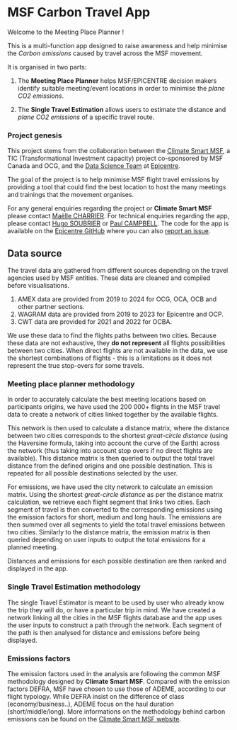 # MSF Carbon Travel App

Welcome to the Meeting Place Planner ! 

This is a multi-function app designed to raise awareness and help minimise the *Carbon emissions* caused by travel across the MSF movement.

It is organised in two parts: 

1. The **Meeting Place Planner** helps MSF/EPICENTRE decision makers identify suitable meeting/event locations in order to minimise the *plane CO2 emissions*.

2. The **Single Travel Estimation** allows users to estimate the distance and *plane CO2 emissions* of a specific travel route. 

### Project genesis

This project stems from the collaboration between the [Climate Smart MSF](https://msfintl.sharepoint.com/:u:/r/sites/ClimateSmartMSF/SitePages/Main-Page.aspx?csf=1&web=1&e=8t2nc5), a TIC (Transformational Investment capacity) project co-sponsored by MSF Canada and OCG, and the [Data Science Team](https://epicentre-msf.github.io/gallery/) at [Epicentre](https://epicentre.msf.org/). 

The goal of the project is to help minimise MSF flight travel emissions by providing a tool that could find the best location to host the many meetings and trainings that the movement organises.

For any general enquiries regarding the project or **Climate Smart MSF** please contact [Maëlle CHARRIER](mailto:Maelle.CHARRIER@geneva.msf.org). For technical enquiries regarding the app, please contact [Hugo SOUBRIER](mailto:hugo.soubrier@epicentre.msf.org) or [Paul CAMPBELL](mailto:paul.campbell@epicentre.msf.org). The code for the app is available on the [Epicentre GitHub](https://github.com/epicentre-msf/climate-msf-mpp) where you can also [report an issue](https://github.com/epicentre-msf/climate-msf-mpp/issues).

## Data source 

The travel data are gathered from different sources depending on the travel agencies used by MSF entities. These data are cleaned and compiled before visualisations.

1. AMEX data are provided from 2019 to 2024 for OCG, OCA, OCB and other partner sections. 
2. WAGRAM data are provided from 2019 to 2023 for Epicentre and OCP.
3. CWT data are provided for 2021 and 2022 for OCBA. 

We use these data to find the flights paths between two cities. Because these data are not exhaustive, they **do not represent** all flights possibilities between two cities. When direct flights are not available in the data, we use the shortest combinations of flights - this is a limitations as it does not represent the true stop-overs for some travels. 

### Meeting place planner methodology

In order to accurately calculate the best meeting locations based on participants origins, we have used the 200 000+ flights in the MSF travel data to create a network of cities linked together by the available flights. 

This network is then used to calculate a distance matrix, where the distance between two cities corresponds to the shortest *great-circle distance* (using the Haversine formula, taking into account the curve of the Earth) across the network (thus taking into account stop overs if no direct flights are available). This distance matrix is then queried to output the total travel distance from the defined origins and one possible destination. This is repeated for all possible destinations selected by the user. 

For emissions, we have used the city network to calculate an emission matrix. Using the shortest *great-circle distance* as per the distance matrix calculation, we retrieve each flight segment that links two cities. Each segment of travel is then converted to the corresponding emissions using the emission factors for short, medium and long hauls. The emissions are then summed over all segments to yield the total travel emissions between two cities. Similarly to the distance matrix, the emission matrix is then queried depending on user inputs to output the total emissions for a planned meeting. 

Distances and emissions for each possible destination are then ranked and displayed in the app. 

### Single Travel Estimation methodology

The single Travel Estimator is meant to be used by user who already know the trip they will do, or have a particular trip in mind. We have created a network linking all the cities in the MSF flights database and the app uses the user inputs to construct a path through the network. Each segment of the path is then analysed for distance and emissions before being displayed.

### Emissions factors

The emission factors used in the analysis are following the common MSF methodology designed by **Climate Smart MSF**. Compared with the emission factors DEFRA, MSF have chosen to use those of ADEME, according to our flight typology. While DEFRA insist on the difference of class (economy/business..), ADEME focus on the haul duration (short/middle/long). More informations on the methodology behind carbon emissions can be found on the [Climate Smart MSF website](https://msfintl.sharepoint.com/:u:/r/sites/ClimateSmartMSF/SitePages/Main-Page.aspx?csf=1&web=1&e=8t2nc5).
